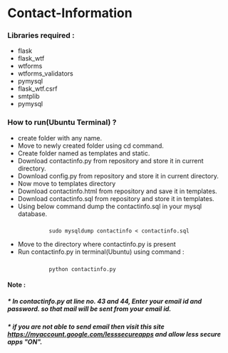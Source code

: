 # Contact-Information
### Libraries required :
  * flask
  * flask_wtf
  * wtforms
  * wtforms_validators
  * pymysql
  * flask_wtf.csrf
  * smtplib
  * pymysql
### How to run(Ubuntu Terminal) ?
* create folder with any name.
* Move to newly created folder using cd command.
* Create folder named as templates and static.
* Download contactinfo.py from repository and store it in current directory.
* Download config.py from repository and store it in current directory.
* Now move to templates directory
* Download contactinfo.html from repository and save it in templates.
* Download contactinfo.sql from repository and store it in templates.
* Using below command dump the contactinfo.sql in your mysql database.
#####
                 sudo mysqldump contactinfo < contactinfo.sql
* Move to the directory where contactinfo.py is present
* Run contactinfo.py in terminal(Ubuntu) using command :
#####
                 python contactinfo.py

#### Note :
##### * In contactinfo.py at line no. 43 and 44, Enter your email id and password. so that mail will be sent from your email id.
##### * if you are not able to send email then visit this site https://myaccount.google.com/lesssecureapps and allow less secure apps "ON". 

